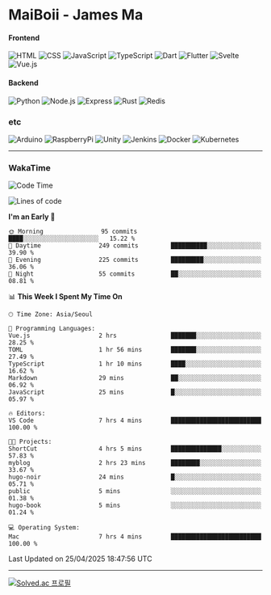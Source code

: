 # MaiBoii - James Ma

#### Frontend
![HTML](https://img.shields.io/badge/-HTML-E34F26?style=flat-square&logo=html5&logoColor=white)
![CSS](https://img.shields.io/badge/-CSS-1572B6?style=flat-square&logo=css3)
![JavaScript](https://img.shields.io/badge/-JavaScript-F7DF1E?style=flat-square&logo=javascript&logoColor=black)
![TypeScript](https://img.shields.io/badge/-TypeScript-02569B?style=flat-square&logo=typescript&logoColor=white)
![Dart](https://img.shields.io/badge/-Dart-0175C2?style=flat-square&logo=dart)
![Flutter](https://img.shields.io/badge/-Flutter-02569B?style=flat-square&logo=flutter)
![Svelte](https://img.shields.io/badge/-Svelte-E34F26?style=flat-square&logo=svelte&logoColor=white)
![Vue.js](https://img.shields.io/badge/-VueJS-4FC08D?style=flat-square&logo=vuedotjs&logoColor=white)


#### Backend
![Python](https://img.shields.io/badge/-Python-3776AB?style=flat-square&logo=python&logoColor=white)
![Node.js](https://img.shields.io/badge/-Node.js-339933?style=flat-square&logo=node.js&logoColor=white)
![Express](https://img.shields.io/badge/-Express-339933?style=flat-square&logo=express&logoColor=white)
![Rust](https://img.shields.io/badge/-Rust-000000?style=flat-square&logo=rust&logoColor=white)
![Redis](https://img.shields.io/badge/-Redis-FF4438?style=flat-square&logo=redis&logoColor=white)



### etc
![Arduino](https://img.shields.io/badge/-Arduino-00878F?style=flat-square&logo=arduino&logoColor=white)
![RaspberryPi](https://img.shields.io/badge/-RaspberryPi-c7053d?style=flat-square&logo=raspberrypi&logoColor=white)
![Unity](https://img.shields.io/badge/-Unity-232326?style=flat-square&logo=unity&logoColor=white)
![Jenkins](https://img.shields.io/badge/-Jenkins-D24939?style=flat-square&logo=jenkins&logoColor=white)
![Docker](https://img.shields.io/badge/-Docker-2496ED?style=flat-square&logo=docker&logoColor=white)
![Kubernetes](https://img.shields.io/badge/-Kubernetes-326CE5?style=flat-square&logo=kubernetes&logoColor=white)

---
### WakaTime
<!--START_SECTION:waka-->
![Code Time](http://img.shields.io/badge/Code%20Time-1%2C066%20hrs%2044%20mins-blue)

![Lines of code](https://img.shields.io/badge/From%20Hello%20World%20I%27ve%20Written-2.4%20million%20lines%20of%20code-blue)

**I'm an Early 🐤** 

```text
🌞 Morning                95 commits          ████░░░░░░░░░░░░░░░░░░░░░   15.22 % 
🌆 Daytime                249 commits         ██████████░░░░░░░░░░░░░░░   39.90 % 
🌃 Evening                225 commits         █████████░░░░░░░░░░░░░░░░   36.06 % 
🌙 Night                  55 commits          ██░░░░░░░░░░░░░░░░░░░░░░░   08.81 % 
```


📊 **This Week I Spent My Time On** 

```text
🕑︎ Time Zone: Asia/Seoul

💬 Programming Languages: 
Vue.js                   2 hrs               ███████░░░░░░░░░░░░░░░░░░   28.25 % 
TOML                     1 hr 56 mins        ███████░░░░░░░░░░░░░░░░░░   27.49 % 
TypeScript               1 hr 10 mins        ████░░░░░░░░░░░░░░░░░░░░░   16.62 % 
Markdown                 29 mins             ██░░░░░░░░░░░░░░░░░░░░░░░   06.92 % 
JavaScript               25 mins             █░░░░░░░░░░░░░░░░░░░░░░░░   05.97 % 

🔥 Editors: 
VS Code                  7 hrs 4 mins        █████████████████████████   100.00 % 

🐱‍💻 Projects: 
ShortCut                 4 hrs 5 mins        ██████████████░░░░░░░░░░░   57.83 % 
myblog                   2 hrs 23 mins       ████████░░░░░░░░░░░░░░░░░   33.67 % 
hugo-noir                24 mins             █░░░░░░░░░░░░░░░░░░░░░░░░   05.71 % 
public                   5 mins              ░░░░░░░░░░░░░░░░░░░░░░░░░   01.38 % 
hugo-book                5 mins              ░░░░░░░░░░░░░░░░░░░░░░░░░   01.24 % 

💻 Operating System: 
Mac                      7 hrs 4 mins        █████████████████████████   100.00 % 
```


 Last Updated on 25/04/2025 18:47:56 UTC
<!--END_SECTION:waka-->
---
[![Solved.ac
프로필](http://mazassumnida.wtf/api/v2/generate_badge?boj=msu2020)](https://solved.ac/msu2020)
